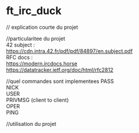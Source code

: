 # ft_irc_duck

// explication courte du projet

//particularitee du projet<br>
42 subject :<br>
https://cdn.intra.42.fr/pdf/pdf/84897/en.subject.pdf<br>
RFC docs :<br>
https://modern.ircdocs.horse<br>
https://datatracker.ietf.org/doc/html/rfc2812<br>

//quel commandes sont implementees
PASS<br>
NICK<br>
USER<br>
PRIVMSG (client to client)<br>
OPER<br>
PING<br>

//utilisation du projet
